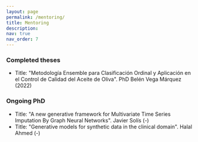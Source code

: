 ```yaml
---
layout: page
permalink: /mentoring/
title: Mentoring
description: 
nav: true
nav_order: 7
---
```




### Completed theses
  - Title: "Metodología Ensemble para Clasificación Ordinal y Aplicación en el Control de Calidad del Aceite de Oliva". PhD Belén Vega Márquez (2022)
  
### Ongoing PhD
  - Title: "A new generative framework for Multivariate Time Series Imputation By Graph Neural Networks". Javier Solís (-)
  - Title: "Generative models for synthetic data in the clinical domain". Halal Ahmed (-)


